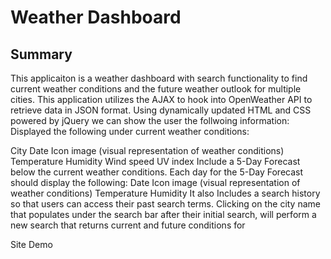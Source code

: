 <h1>Weather Dashboard</h1>


<h2>Summary</h2>
This applicaiton is a weather dashboard with search functionality to find current weather conditions and the future weather outlook for multiple cities. This application utilizes the AJAX to hook into OpenWeather API to retrieve data in JSON format. Using dynamically updated HTML and CSS powered by jQuery we can show the user the follwoing information: Displayed the following under current weather conditions:

City
Date
Icon image (visual representation of weather conditions)
Temperature
Humidity
Wind speed
UV index Include a 5-Day Forecast below the current weather conditions. Each day for the 5-Day Forecast should display the following:
Date
Icon image (visual representation of weather conditions)
Temperature
Humidity
It also Includes a search history so that users can access their past search terms. Clicking on the city name that populates under the search bar after their initial search, will perform a new search that returns current and future conditions for

Site Demo
